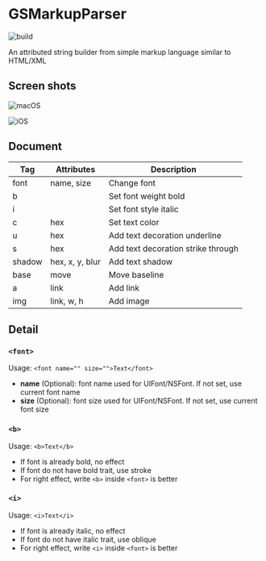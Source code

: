 # GSMarkupParser

![build](https://travis-ci.org/geansea/GSMarkupParser.svg?branch=master)

An attributed string builder from simple markup language similar to HTML/XML

## Screen shots

![macOS]()

![iOS]()

## Document

Tag    | Attributes      | Description
------ | --------------- | ----------------------------------
font   | name, size      | Change font
b      |                 | Set font weight bold
i      |                 | Set font style italic
c      | hex             | Set text color
u      | hex             | Add text decoration underline
s      | hex             | Add text decoration strike through
shadow | hex, x, y, blur | Add text shadow
base   | move            | Move baseline
a      | link            | Add link
img    | link, w, h      | Add image

## Detail

### `<font>`

Usage: `<font name="" size="">Text</font>`

* **name** (Optional): font name used for UIFont/NSFont. If not set, use current font name
* **size** (Optional): font size used for UIFont/NSFont. If not set, use current font size

### `<b>`

Usage: `<b>Text</b>`

* If font is already bold, no effect
* If font do not have bold trait, use stroke
* For right effect, write `<b>` inside `<font>` is better

### `<i>`

Usage: `<i>Text</i>`

* If font is already italic, no effect
* If font do not have italic trait, use oblique
* For right effect, write `<i>` inside `<font>` is better
